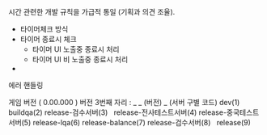 
시간 관련한 개발 규칙을 가급적 통일 (기획과 의견 조율).
- 타이머체크 방식
- 타이머 종료시 체크
	 - 타이머 UI 노출중 종료시 처리
	 - 타이머 UI 비 노출중 종료시 처리
- 



에러 핸들링 



게임 버전 ( 0.00.000 )
버전 3번째 자리 : _ _ (버전) _ (서버 구별 코드)
dev(1)
buildqa(2)
	release-검수서버(3)  
	release-전사테스트서버(4)
	release-중국테스트서버(5)
	release-lqa(6)
	release-balance(7)
	release-검수서버(8)  
release(9)

